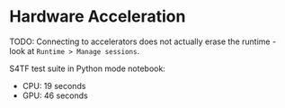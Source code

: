 # Hardware Acceleration

TODO: Connecting to accelerators does not actually erase the runtime - look at `Runtime > Manage sessions`.

S4TF test suite in Python mode notebook:
- CPU: 19 seconds
- GPU: 46 seconds
